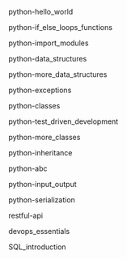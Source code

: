 python-hello_world

python-if_else_loops_functions

python-import_modules

python-data_structures

python-more_data_structures

python-exceptions

python-classes

python-test_driven_development

python-more_classes

python-inheritance

python-abc

python-input_output

python-serialization

restful-api

devops_essentials

SQL_introduction
